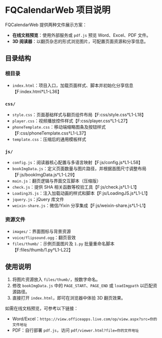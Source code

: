 # FQCalendarWeb 项目说明

FQCalendarWeb 提供两种文件展示方案：

- **在线文档预览**：使用外部服务或 `pdf.js` 预览 Word、Excel、PDF 文件。
- **3D 阅读器**：以翻页杂志的形式浏览图片，可配置页面资源和分享信息。

## 目录结构

### 根目录
- `index.html`：项目入口，加载页面样式、脚本并初始化分享信息【F:index.html†L1-L36】

### `css/`
- `style.css`：页面基础样式与翻页组件布局【F:css/style.css†L1-L18】
- `player.css`：视频播放控件样式【F:css/player.css†L1-L27】
- `phoneTemplate.css`：移动端缩略图条及按钮样式【F:css/phoneTemplate.css†L1-L37】
- `template.css`：压缩后的通用模板样式

### `js/`
- `config.js`：阅读器核心配置与多语言映射【F:js/config.js†L1-L58】
- `bookImgData.js`：定义页面数量与图片路径，并根据首图尺寸调整布局【F:js/bookImgData.js†L1-L29】
- `main.js`：翻页逻辑与界面交互脚本（压缩版）
- `check.js`：提供 SHA 相关函数等校验工具【F:js/check.js†L1-L1】
- `LoadingJS.js`：注入加载动画的样式和脚本【F:js/LoadingJS.js†L1-L1】
- `jquery.js`：jQuery 库文件
- `weixin-share.js`：微信/Yixin 分享集成【F:js/weixin-share.js†L1-L1】

### 资源文件
- `images/`：界面图标与背景资源
- `voice/flipsound.ogg`：翻页音效
- `files/thumb/`：示例页面图片及 `1.py` 批量重命名脚本【F:files/thumb/1.py†L1-L22】

## 使用说明
1. 将图片资源放入 `files/thumb/`，按数字命名。
2. 修改 `bookImgData.js` 中的 `PAGE_START`、`PAGE_END` 或 `loadImgpath` 以匹配资源路径。
3. 直接打开 `index.html`，即可在浏览器中体验 3D 翻页效果。

如需在线文档预览，可参考以下链接：

- Word/Excel：`https://view.officeapps.live.com/op/view.aspx?src=你的文件地址`
- PDF：自行部署 `pdf.js`，访问 `pdf/viewer.html?file=你的文件地址`

